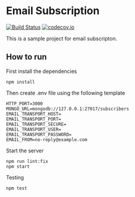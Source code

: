 # Email Subscription
[![Build Status](https://travis-ci.org/abou7mied/email-subscription.svg?branch=master)](https://travis-ci.org/abou7mied/email-subscription)
[![codecov.io](https://codecov.io/github/abou7mied/email-subscription/coverage.svg?branch=master)](https://codecov.io/github/abou7mied/email-subscription?branch=master)

This is a sample project for email subscripton. 

## How to run
First install the dependencies
```
npm install
```

Then create .env file using the following template
```dotenv
HTTP_PORT=3000
MONGO_URL=mongodb://127.0.0.1:27017/subscribers
EMAIL_TRANSPORT_HOST=
EMAIL_TRANSPORT_PORT=
EMAIL_TRANSPORT_SECURE=
EMAIL_TRANSPORT_USER=
EMAIL_TRANSPORT_PASSWORD=
EMAIL_FROM=no-reply@example.com
```

Start the server
```
npm run lint:fix
npm start
```
Testing
```
npm test
```
